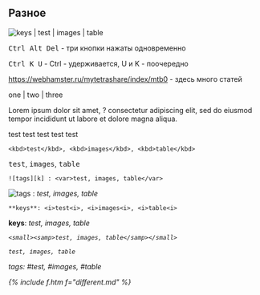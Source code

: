 ## Разное

![keys][k] | test | images | table

<kbd>Ctrl Alt Del</kbd> - три кнопки нажаты одновременно

<kbd>Ctrl <kbd>K</kbd> <kbd>U</kbd></kbd> - Ctrl - удерживается, U и K - поочередно


<https://webhamster.ru/mytetrashare/index/mtb0> - здесь много статей

one | two | three

Lorem ipsum dolor sit amet, <span class="r">?</span> consectetur adipiscing elit, sed do eiusmod tempor incididunt ut labore et dolore magna aliqua.

test test test test test

```<kbd>test</kbd>, <kbd>images</kbd>, <kbd>table</kbd>```

<kbd>test</kbd>, <kbd>images</kbd>, <kbd>table</kbd>


```![tags][k] : <var>test, images, table</var>```

![tags][k] : <var>test, images, table</var>


```
**keys**: <i>test<i>, <i>images<i>, <i>table<i>
```

**keys**: <i>test<i>, <i>images<i>, <i>table<i>


```<small><samp>test, images, table</samp></small>```

<small><samp>test, images, table</samp></small>


[k]: /i/k.png "Tags"


tags: <var>#test, #images, #table</var>


{% include f.htm f="different.md" %}


